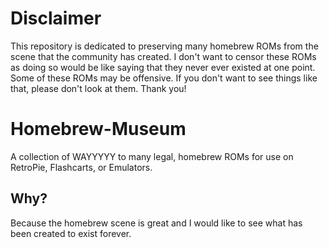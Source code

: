 # Disclaimer
This repository is dedicated to preserving many homebrew ROMs from the scene that the community has created.
I don't want to censor these ROMs as doing so would be like saying that they never ever existed at one point.
Some of these ROMs may be offensive. If you don't want to see things like that, please don't look at them. Thank you!

# Homebrew-Museum
A collection of WAYYYYY to many legal, homebrew ROMs for use on RetroPie, Flashcarts, or Emulators.

## Why?
Because the homebrew scene is great and I would like to see what has been created to exist forever. 